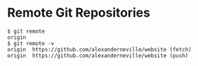 # Remote Git Repositories

```{.text}
$ git remote
origin
$ git remote -v
origin  https://github.com/alexanderneville/website (fetch)
origin  https://github.com/alexanderneville/website (push)
```
